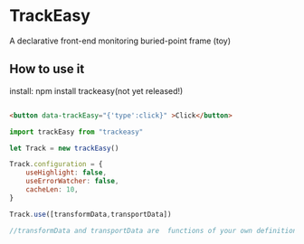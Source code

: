 # TrackEasy

A declarative front-end monitoring buried-point frame (toy)

## How to use it

install:
npm install trackeasy(not yet released!)

```html

<button data-trackEasy="{'type':click}" >Click</button>

````

```js
import trackEasy from "trackeasy"

let Track = new trackEasy()

Track.configuration = {
    useHighlight: false,
    useErrorWatcher: false,
    cacheLen: 10,
}

Track.use([transformData,transportData])

//transformData and transportData are  functions of your own definition

```
